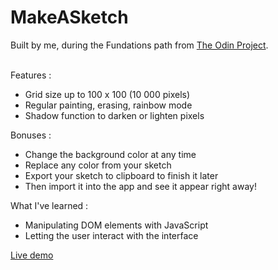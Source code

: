 # MakeASketch

Built by me, during the Fundations path from <a href="https://www.theodinproject.com/lessons/foundations-etch-a-sketch">The Odin Project</a>.
<br /><br />

Features :

- Grid size up to 100 x 100 (10 000 pixels)
- Regular painting, erasing, rainbow mode
- Shadow function to darken or lighten pixels

Bonuses :

- Change the background color at any time
- Replace any color from your sketch
- Export your sketch to clipboard to finish it later
- Then import it into the app and see it appear right away!

What I've learned :

- Manipulating DOM elements with JavaScript
- Letting the user interact with the interface

<a href="https://polar0.github.io/MakeASketch/">Live demo</a>
